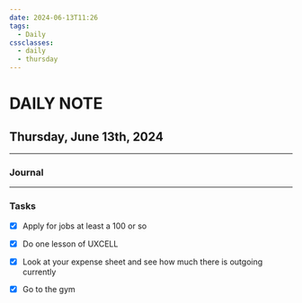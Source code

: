 ```yaml
---
date: 2024-06-13T11:26
tags:
  - Daily
cssclasses:
  - daily
  - thursday
---
```

# DAILY NOTE
## Thursday, June 13th, 2024
***
### Journal


***
### Tasks
- [x] Apply for jobs at least a 100 or so
- [x] Do one lesson of UXCELL
- [x] Look at your expense sheet and see how much there is outgoing currently
- [x] Go to the gym

